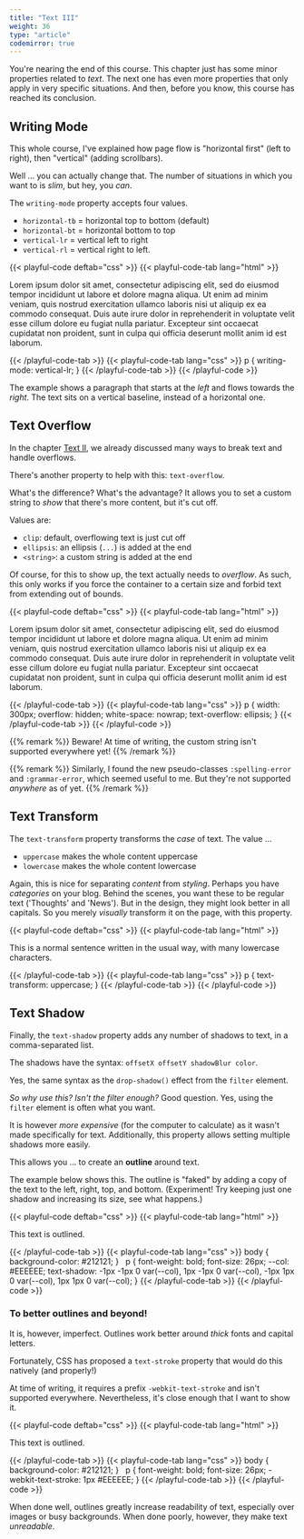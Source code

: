 ```yaml
---
title: "Text III"
weight: 36
type: "article"
codemirror: true
---
```


You're nearing the end of this course. This chapter just has some minor properties related to _text_. The next one has even more properties that only apply in very specific situations. And then, before you know, this course has reached its conclusion.

## Writing Mode

This whole course, I've explained how page flow is "horizontal first" (left to right), then "vertical" (adding scrollbars).

Well ... you can actually change that. The number of situations in which you want to is _slim_, but hey, you _can_.

The `writing-mode` property accepts four values.

* `horizontal-tb` = horizontal top to bottom (default)
* `horizontal-bt` = horizontal bottom to top
* `vertical-lr` = vertical left to right
* `vertical-rl` = vertical right to left.

{{< playful-code deftab="css" >}}
{{< playful-code-tab lang="html" >}}
<p>Lorem ipsum dolor sit amet, consectetur adipiscing elit, sed do eiusmod tempor incididunt ut labore et dolore magna aliqua. Ut enim ad minim veniam, quis nostrud exercitation ullamco laboris nisi ut aliquip ex ea commodo consequat. Duis aute irure dolor in reprehenderit in voluptate velit esse cillum dolore eu fugiat nulla pariatur. Excepteur sint occaecat cupidatat non proident, sunt in culpa qui officia deserunt mollit anim id est laborum.</p>
{{< /playful-code-tab >}}
{{< playful-code-tab lang="css" >}}
p {
  writing-mode: vertical-lr;
}
{{< /playful-code-tab >}}
{{< /playful-code >}}

The example shows a paragraph that starts at the _left_ and flows towards the _right_. The text sits on a vertical baseline, instead of a horizontal one.

## Text Overflow

In the chapter [Text II](../text-ii/), we already discussed many ways to break text and handle overflows.

There's another property to help with this: `text-overflow`. 

What's the difference? What's the advantage? It allows you to set a custom string to _show_ that there's more content, but it's cut off.

Values are:

* `clip`: default, overflowing text is just cut off
* `ellipsis`: an ellipsis (`...`) is added at the end
* `<string>`: a custom string is added at the end

Of course, for this to show up, the text actually needs to _overflow_. As such, this only works if you force the container to a certain size and forbid text from extending out of bounds.

{{< playful-code deftab="css" >}}
{{< playful-code-tab lang="html" >}}
<p>Lorem ipsum dolor sit amet, consectetur adipiscing elit, sed do eiusmod tempor incididunt ut labore et dolore magna aliqua. Ut enim ad minim veniam, quis nostrud exercitation ullamco laboris nisi ut aliquip ex ea commodo consequat. Duis aute irure dolor in reprehenderit in voluptate velit esse cillum dolore eu fugiat nulla pariatur. Excepteur sint occaecat cupidatat non proident, sunt in culpa qui officia deserunt mollit anim id est laborum.</p>
{{< /playful-code-tab >}}
{{< playful-code-tab lang="css" >}}
p {
  width: 300px;
  overflow: hidden;
  white-space: nowrap;
  text-overflow: ellipsis;
}
{{< /playful-code-tab >}}
{{< /playful-code >}}

{{% remark %}}
Beware! At time of writing, the custom string isn't supported everywhere yet!
{{% /remark %}}

{{% remark %}}
Similarly, I found the new pseudo-classes `:spelling-error` and `:grammar-error`, which seemed useful to me. But they're not supported _anywhere_ as of yet.
{{% /remark %}}

## Text Transform

The `text-transform` property transforms the _case_ of text. The value ...

* `uppercase` makes the whole content uppercase
* `lowercase` makes the whole content lowercase

Again, this is nice for separating _content_ from _styling_. Perhaps you have _categories_ on your blog. Behind the scenes, you want these to be regular text ('Thoughts' and 'News'). But in the design, they might look better in all capitals. So you merely _visually_ transform it on the page, with this property.

{{< playful-code deftab="css" >}}
{{< playful-code-tab lang="html" >}}
<p>This is a normal sentence written in the usual way, with many lowercase characters.</p>
{{< /playful-code-tab >}}
{{< playful-code-tab lang="css" >}}
p {
  text-transform: uppercase;
}
{{< /playful-code-tab >}}
{{< /playful-code >}}

## Text Shadow

Finally, the `text-shadow` property adds any number of shadows to text, in a comma-separated list.

The shadows have the syntax: `offsetX offsetY shadowBlur color`.

Yes, the same syntax as the `drop-shadow()` effect from the `filter` element.

_So why use this? Isn't the filter enough?_ Good question. Yes, using the `filter` element is often what you want.

It is however _more expensive_ (for the computer to calculate) as it wasn't made specifically for text. Additionally, this property allows setting multiple shadows more easily.

This allows you ... to create an **outline** around text.

The example below shows this. The outline is "faked" by adding a copy of the text to the left, right, top, and bottom. (Experiment! Try keeping just one shadow and increasing its size, see what happens.)

{{< playful-code deftab="css" >}}
{{< playful-code-tab lang="html" >}}
<p>This text is outlined.</p>
{{< /playful-code-tab >}}
{{< playful-code-tab lang="css" >}}
body {
  background-color: #212121;
}
&nbsp;
p {
  font-weight: bold;
  font-size: 26px;
  --col: #EEEEEE;
  text-shadow: -1px -1px 0 var(--col), 1px -1px 0 var(--col), -1px 1px 0 var(--col), 1px 1px 0 var(--col);
}
{{< /playful-code-tab >}}
{{< /playful-code >}}

### To better outlines and beyond!

It is, however, imperfect. Outlines work better around _thick_ fonts and capital letters.

Fortunately, CSS has proposed a `text-stroke` property that would do this natively (and properly!) 

At time of writing, it requires a prefix `-webkit-text-stroke` and isn't supported everywhere. Nevertheless, it's close enough that I want to show it.

{{< playful-code deftab="css" >}}
{{< playful-code-tab lang="html" >}}
<p>This text is outlined.</p>
{{< /playful-code-tab >}}
{{< playful-code-tab lang="css" >}}
body {
  background-color: #212121;
}
&nbsp;
p {
  font-weight: bold;
  font-size: 26px;
  -webkit-text-stroke: 1px #EEEEEE;
}
{{< /playful-code-tab >}}
{{< /playful-code >}}

When done well, outlines greatly increase readability of text, especially over images or busy backgrounds. When done poorly, however, they make text _unreadable_.